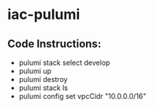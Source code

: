# iac-pulumi

## Code Instructions:
- pulumi stack select develop
- pulumi up
- pulumi destroy
- pulumi stack ls
- pulumi config set vpcCidr "10.0.0.0/16"